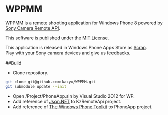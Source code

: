 WPPMM
=====
WPPMM is a remote shooting application for Windows Phone 8 powered by [Sony Camera Remote API](http://developer.sony.com/develop/cameras/).

This software is published under the [MIT License](http://opensource.org/licenses/mit-license.php).

This application is released in Windows Phone Apps Store as [Scrap](http://www.windowsphone.com/en-us/store/app/scrap/896b0e1b-2c1a-40e4-9c55-09050e3860dc).  
Play with your Sony camera devices and give us feedbacks.

##Build
- Clone repository.

``` bash
git clone git@github.com:kazyx/WPPMM.git
git submodule update --init
```
- Open /Project/PhoneApp.sln by Visual Studio 2012 for WP.
- Add reference of [Json.NET](https://github.com/JamesNK/Newtonsoft.Json) to KzRemoteApi project.
- Add reference of [The Windows Phone Toolkit](http://phone.codeplex.com/) to PhoneApp project.

